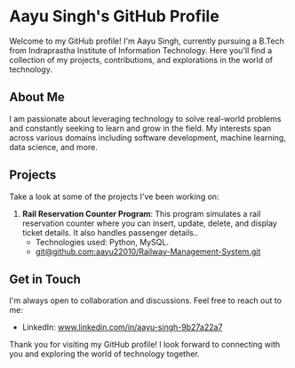 # Aayu Singh's GitHub Profile

Welcome to my GitHub profile! I'm Aayu Singh, currently pursuing a B.Tech from Indraprastha Institute of Information Technology. Here you'll find a collection of my projects, contributions, and explorations in the world of technology.

## About Me
I am passionate about leveraging technology to solve real-world problems and constantly seeking to learn and grow in the field. My interests span across various domains including software development, machine learning, data science, and more.

## Projects
Take a look at some of the projects I've been working on:
1. **Rail Reservation Counter Program**: This program simulates a rail reservation counter where you can insert, update, delete, and display ticket details. It also handles passenger details..
   - Technologies used: Python, MySQL.
   - [git@github.com:aayu22010/Railway-Management-System.git](https://github.com/aayu22010/Railway-Management-System.git)

## Get in Touch
I'm always open to collaboration and discussions. Feel free to reach out to me:
- LinkedIn: www.linkedin.com/in/aayu-singh-9b27a22a7

Thank you for visiting my GitHub profile! I look forward to connecting with you and exploring the world of technology together.
